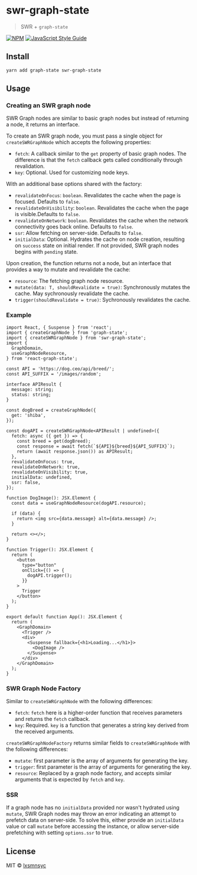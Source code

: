 # swr-graph-state

> SWR + `graph-state`

[![NPM](https://img.shields.io/npm/v/swr-graph-state.svg)](https://www.npmjs.com/package/swr-graph-state) [![JavaScript Style Guide](https://badgen.net/badge/code%20style/airbnb/ff5a5f?icon=airbnb)](https://github.com/airbnb/javascript)

## Install

```bash
yarn add graph-state swr-graph-state
```

## Usage

### Creating an SWR graph node

SWR Graph nodes are similar to basic graph nodes but instead of returning a node, it returns an interface.

To create an SWR graph node, you must pass a single object for `createSWRGraphNode` which accepts the following properties:
- `fetch`: A callback similar to the `get` property of basic graph nodes. The difference is that the `fetch` callback gets called conditionally through revalidation.
- `key`: Optional. Used for customizing node keys.

With an additional base options shared with the factory:
- `revalidateOnFocus`: `boolean`. Revalidates the cache when the page is focused. Defaults to `false`.
- `revalidateOnVisibility`: `boolean`. Revalidates the cache when the page is visible.Defaults to `false`.
- `revalidateOnNetwork`: `boolean`. Revalidates the cache when the network connectivity goes back online. Defaults to `false`.
- `ssr`: Allow fetching on server-side. Defaults to `false`.
- `initialData`: Optional. Hydrates the cache on node creation, resulting on `success` state on initial render. If not provided, SWR graph nodes begins with `pending` state.

Upon creation, the function returns not a node, but an interface that provides a way to mutate and revalidate the cache:

- `resource`: The fetching graph node resource.
- `mutate(data: T, shouldRevalidate = true)`: Synchronously mutates the cache. May sychronously revalidate the cache.
- `trigger(shouldRevalidate = true)`: Sychronously revalidates the cache.

### Example
```tsx
import React, { Suspense } from 'react';
import { createGraphNode } from 'graph-state';
import { createSWRGraphNode } from 'swr-graph-state';
import {
  GraphDomain,
  useGraphNodeResource,
} from 'react-graph-state';

const API = 'https://dog.ceo/api/breed/';
const API_SUFFIX = '/images/random';

interface APIResult {
  message: string;
  status: string;
}

const dogBreed = createGraphNode({
  get: 'shiba',
});

const dogAPI = createSWRGraphNode<APIResult | undefined>({
  fetch: async ({ get }) => {
    const breed = get(dogBreed);
    const response = await fetch(`${API}${breed}${API_SUFFIX}`);
    return (await response.json()) as APIResult;
  },
  revalidateOnFocus: true,
  revalidateOnNetwork: true,
  revalidateOnVisibility: true,
  initialData: undefined,
  ssr: false,
});

function DogImage(): JSX.Element {
  const data = useGraphNodeResource(dogAPI.resource);

  if (data) {
    return <img src={data.message} alt={data.message} />;
  }

  return <></>;
}

function Trigger(): JSX.Element {
  return (
    <button
      type="button"
      onClick={() => {
        dogAPI.trigger();
      }}
    >
      Trigger
    </button>
  );
}

export default function App(): JSX.Element {
  return (
    <GraphDomain>
      <Trigger />
      <div>
        <Suspense fallback={<h1>Loading...</h1>}>
          <DogImage />
        </Suspense>
      </div>
    </GraphDomain>
  );
}
```

### SWR Graph Node Factory

Similar to `createSWRGraphNode` with the following differences:
- `fetch`: `fetch` here is a higher-order function that receives parameters and returns the `fetch` callback.
- `key`: Required. `key` is a function that generates a string key derived from the received arguments.

`createSWRGraphNodeFactory` returns similar fields to `createSWRGraphNode` with the following differences:
- `mutate`: first parameter is the array of arguments for generating the key.
- `trigger`: first parameter is the array of arguments for generating the key.
- `resource`: Replaced by a graph node factory, and accepts similar arguments that is expected by `fetch` and `key`.

### SSR

If a graph node has no `initialData` provided nor wasn't hydrated using `mutate`, SWR Graph nodes may throw an error indicating an attempt to prefetch data on server-side. To solve this, either provide an `initialData` value or call `mutate` before accessing the instance, or allow server-side prefetching with setting `options.ssr` to true.

## License

MIT © [lxsmnsyc](https://github.com/lxsmnsyc)